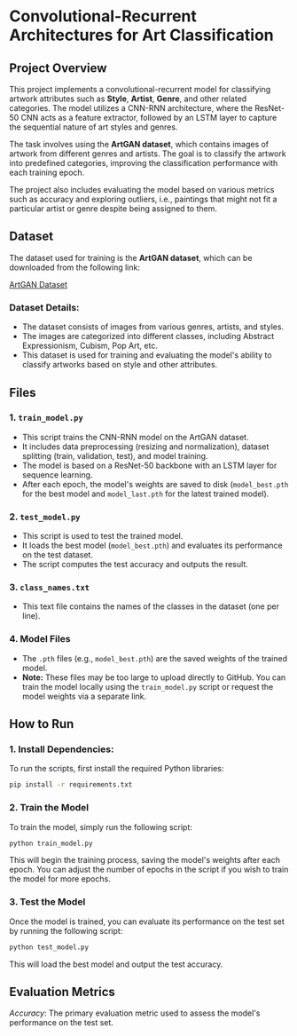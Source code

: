 # Convolutional-Recurrent Architectures for Art Classification

## Project Overview

This project implements a convolutional-recurrent model for classifying artwork attributes such as **Style**, **Artist**, **Genre**, and other related categories. The model utilizes a CNN-RNN architecture, where the ResNet-50 CNN acts as a feature extractor, followed by an LSTM layer to capture the sequential nature of art styles and genres.

The task involves using the **ArtGAN dataset**, which contains images of artwork from different genres and artists. The goal is to classify the artwork into predefined categories, improving the classification performance with each training epoch.

The project also includes evaluating the model based on various metrics such as accuracy and exploring outliers, i.e., paintings that might not fit a particular artist or genre despite being assigned to them.

## Dataset

The dataset used for training is the **ArtGAN dataset**, which can be downloaded from the following link:

[ArtGAN Dataset](https://drive.google.com/file/d/1vTChp3nU5GQeLkPwotrybpUGUXj12BTK/view)

### Dataset Details:
- The dataset consists of images from various genres, artists, and styles.
- The images are categorized into different classes, including Abstract Expressionism, Cubism, Pop Art, etc.
- This dataset is used for training and evaluating the model's ability to classify artworks based on style and other attributes.

## Files

### 1. `train_model.py`
- This script trains the CNN-RNN model on the ArtGAN dataset.
- It includes data preprocessing (resizing and normalization), dataset splitting (train, validation, test), and model training.
- The model is based on a ResNet-50 backbone with an LSTM layer for sequence learning.
- After each epoch, the model's weights are saved to disk (`model_best.pth` for the best model and `model_last.pth` for the latest trained model).

### 2. `test_model.py`
- This script is used to test the trained model.
- It loads the best model (`model_best.pth`) and evaluates its performance on the test dataset.
- The script computes the test accuracy and outputs the result.

### 3. `class_names.txt`
- This text file contains the names of the classes in the dataset (one per line).

### 4. Model Files
- The `.pth` files (e.g., `model_best.pth`) are the saved weights of the trained model.
- **Note:** These files may be too large to upload directly to GitHub. You can train the model locally using the `train_model.py` script or request the model weights via a separate link.

## How to Run

### 1. Install Dependencies:
To run the scripts, first install the required Python libraries:
```bash
pip install -r requirements.txt
```

### 2. Train the Model
To train the model, simply run the following script:
```bash
python train_model.py
```
This will begin the training process, saving the model's weights after each epoch. You can adjust the number of epochs in the script if you wish to train the model for more epochs.

### 3. Test the Model
Once the model is trained, you can evaluate its performance on the test set by running the following script:
```bash
python test_model.py
```
This will load the best model and output the test accuracy.

## Evaluation Metrics
*Accuracy*: The primary evaluation metric used to assess the model's performance on the test set.

